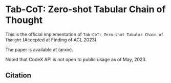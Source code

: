 # Tab-CoT: Zero-shot Tabular Chain of Thought

This is the official implementation of `Tab-CoT: Zero-shot Tabular Chain of Thought` (Accepted at Finding of ACL 2023).

The paper is available at (arxiv).

Noted that CodeX API is not open to public usage as of May, 2023.

## Citation
